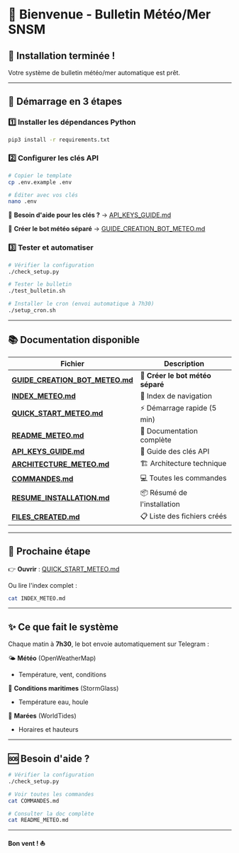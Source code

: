 # 🌊 Bienvenue - Bulletin Météo/Mer SNSM

## 🎉 Installation terminée !

Votre système de bulletin météo/mer automatique est prêt.

---

## 🚀 Démarrage en 3 étapes

### 1️⃣ Installer les dépendances Python
```bash
pip3 install -r requirements.txt
```

### 2️⃣ Configurer les clés API
```bash
# Copier le template
cp .env.example .env

# Éditer avec vos clés
nano .env
```

📖 **Besoin d'aide pour les clés ?** → [API_KEYS_GUIDE.md](API_KEYS_GUIDE.md)

🤖 **Créer le bot météo séparé** → [GUIDE_CREATION_BOT_METEO.md](GUIDE_CREATION_BOT_METEO.md)

### 3️⃣ Tester et automatiser
```bash
# Vérifier la configuration
./check_setup.py

# Tester le bulletin
./test_bulletin.sh

# Installer le cron (envoi automatique à 7h30)
./setup_cron.sh
```

---

## 📚 Documentation disponible

| Fichier | Description |
|---------|-------------|
| **[GUIDE_CREATION_BOT_METEO.md](GUIDE_CREATION_BOT_METEO.md)** | 🤖 **Créer le bot météo séparé** |
| **[INDEX_METEO.md](INDEX_METEO.md)** | 📑 Index de navigation |
| **[QUICK_START_METEO.md](QUICK_START_METEO.md)** | ⚡ Démarrage rapide (5 min) |
| **[README_METEO.md](README_METEO.md)** | 📖 Documentation complète |
| **[API_KEYS_GUIDE.md](API_KEYS_GUIDE.md)** | 🔑 Guide des clés API |
| **[ARCHITECTURE_METEO.md](ARCHITECTURE_METEO.md)** | 🏗️ Architecture technique |
| **[COMMANDES.md](COMMANDES.md)** | 💻 Toutes les commandes |
| **[RESUME_INSTALLATION.md](RESUME_INSTALLATION.md)** | 📦 Résumé de l'installation |
| **[FILES_CREATED.md](FILES_CREATED.md)** | 📋 Liste des fichiers créés |

---

## 🎯 Prochaine étape

👉 **Ouvrir** : [QUICK_START_METEO.md](QUICK_START_METEO.md)

Ou lire l'index complet :
```bash
cat INDEX_METEO.md
```

---

## ✨ Ce que fait le système

Chaque matin à **7h30**, le bot envoie automatiquement sur Telegram :

🌤 **Météo** (OpenWeatherMap)
- Température, vent, conditions

🌊 **Conditions maritimes** (StormGlass)  
- Température eau, houle

🌙 **Marées** (WorldTides)
- Horaires et hauteurs

---

## 🆘 Besoin d'aide ?

```bash
# Vérifier la configuration
./check_setup.py

# Voir toutes les commandes
cat COMMANDES.md

# Consulter la doc complète
cat README_METEO.md
```

---

**Bon vent ! ⛵**
